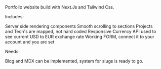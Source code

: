 Portfolio website build with Next.Js and Tailwind Css.

Includes:

Server side rendering components
Smooth scrolling to sections
Projects and Tech's are mapped, not hard coded
Responsive
Currency API used to see current USD to EUR exchange rate
Working FORM, connect it to your account and you are set

Needs: 

Blog and MDX can be implemented, system for slugs is ready to go. 

